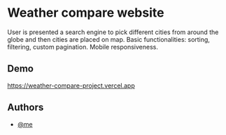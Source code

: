 
# Weather compare website

User is presented a search engine to pick different cities from around the globe and then cities are placed on map. 
Basic functionalities: sorting, filtering, custom pagination. Mobile responsiveness. 








## Demo

https://weather-compare-project.vercel.app




## Authors

- [@me](https://www.github.com/michal-sternik)

